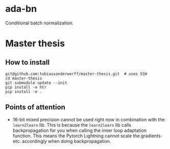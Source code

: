 # ada-bn
Conditional batch normalization.

<more info here>

# Master thesis

## How to install
```shell
git@github.com:tobiasvanderwerff/master-thesis.git  # uses SSH
cd master-thesis
git submodule update --init
pip install -e htr
pip install -e .
```

## Points of attention
- 16-bit mixed precision cannot be used right now in combination with the
  `learn2learn` lib. This is because the `learn2learn` lib calls backpropagation
  for you when calling the inner loop adaptation function. This means the Pytorch
  Lightning cannot scale the gradients etc. accordingly when doing backpropagation.
